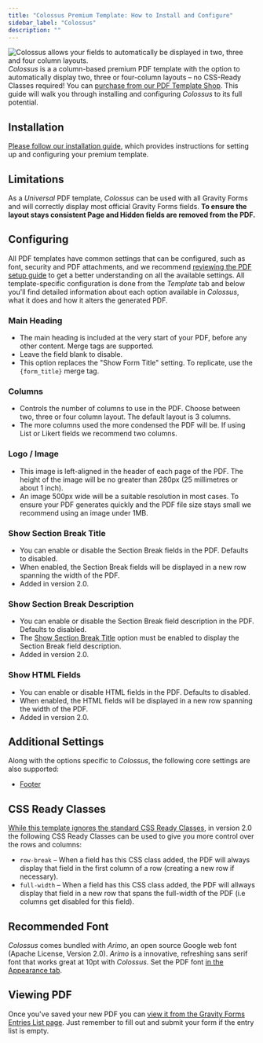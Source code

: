 ```yaml
---
title: "Colossus Premium Template: How to Install and Configure"
sidebar_label: "Colossus"
description: ""
---
```


![Colossus allows your fields to automatically be displayed in two, three and four column layouts.](https://resources.gravitypdf.com/uploads/edd/2017/03/four-columns.png)
*Colossus* is a a column-based premium PDF template with the option to automatically display two, three or four-column layouts – no CSS-Ready Classes required! You can [purchase from our PDF Template Shop](https://gravitypdf.com/shop/colossus/). This guide will walk you through installing and configuring *Colossus* to its full potential.

## Installation 

[Please follow our installation guide](shop-installing-upgrading-premium-templates.md), which provides instructions for setting up and configuring your premium template.

## Limitations 

As a *Universal* PDF template, *Colossus* can be used with all Gravity Forms and will correctly display most official Gravity Forms fields. **To ensure the layout stays consistent Page and Hidden fields are removed from the PDF.**

## Configuring 

All PDF templates have common settings that can be configured, such as font, security and PDF attachments, and we recommend [reviewing the PDF setup guide](user-setup-pdf.md) to get a better understanding on all the available settings. All template-specific configuration is done from the *Template* tab and below you'll find detailed information about each option available in *Colossus*, what it does and how it alters the generated PDF.

### Main Heading 
* The main heading is included at the very start of your PDF, before any other content. Merge tags are supported.
* Leave the field blank to disable.
* This option replaces the "Show Form Title" setting. To replicate, use the `{form_title}` merge tag.

### Columns 
* Controls the number of columns to use in the PDF. Choose between two, three or four column layout. The default layout is 3 columns.
* The more columns used the more condensed the PDF will be. If using List or Likert fields we recommend two columns.

### Logo / Image 
* This image is left-aligned in the header of each page of the PDF. The height of the image will be no greater than 280px (25 millimetres or about 1 inch).
* An image 500px wide will be a suitable resolution in most cases. To ensure your PDF generates quickly and the PDF file size stays small we recommend using an image under 1MB.

### Show Section Break Title 
* You can enable or disable the Section Break fields in the PDF. Defaults to disabled.
* When enabled, the Section Break fields will be displayed in a new row spanning the width of the PDF.
* Added in version 2.0.

### Show Section Break Description 
* You can enable or disable the Section Break field description in the PDF. Defaults to disabled.
* The [Show Section Break Title](#show-section-break-title) option must be enabled to display the Section Break field description.
* Added in version 2.0.

### Show HTML Fields 
* You can enable or disable HTML fields in the PDF. Defaults to disabled.
* When enabled, the HTML fields will be displayed in a new row spanning the width of the PDF.
* Added in version 2.0.

## Additional Settings 

Along with the options specific to *Colossus*, the following core settings are also supported:

-   [Footer](user-setup-pdf.md#footer)

## CSS Ready Classes 

[While this template ignores the standard CSS Ready Classes](https://docs.gravityforms.com/css-ready-classes/), in version 2.0 the following CSS Ready Classes can be used to give you more control over the rows and columns:

-   `row-break` – When a field has this CSS class added, the PDF will always display that field in the first column of a row (creating a new row if necessary).
-   `full-width` – When a field has this CSS class added, the PDF will allways display that field in a new row that spans the full-width of the PDF (i.e columns get disabled for this field).

## Recommended Font 

*Colossus* comes bundled with *Arimo*, an open source Google web font (Apache License, Version 2.0). *Arimo* is a innovative, refreshing sans serif font that works great at 10pt with *Colossus*. Set the PDF font [in the Appearance tab](user-setup-pdf.md#appearance-tab).

## Viewing PDF 

Once you've saved your new PDF you can [view it from the Gravity Forms Entries List page](user-viewing-pdfs.md). Just remember to fill out and submit your form if the entry list is empty.
